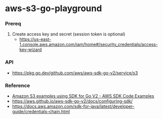 aws-s3-go-playground
====================
### Prereq
1. Create access key and secret (session token is optional)
    - https://us-east-1.console.aws.amazon.com/iam/home#/security_credentials/access-key-wizard
### API
- https://pkg.go.dev/github.com/aws/aws-sdk-go-v2/service/s3
### Reference
- [Amazon S3 examples using SDK for Go V2 - AWS SDK Code Examples](https://docs.aws.amazon.com/code-library/latest/ug/go_2_s3_code_examples.html)
- https://aws.github.io/aws-sdk-go-v2/docs/configuring-sdk/
- https://docs.aws.amazon.com/sdk-for-java/latest/developer-guide/credentials-chain.html
